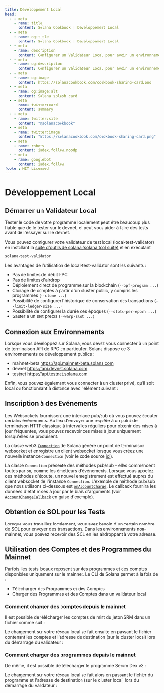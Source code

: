 ```yaml
---
title: Développement Local
head:
  - - meta
    - name: title
      content: Solana Cookbook | Développement Local
  - - meta
    - name: og:title
      content: Solana Cookbook | Développement Local
  - - meta
    - name: description
      content: Configurer un Validateur Local pour avoir un environnement de développement local et faire un Airdrop de SOL. Découvrez le Développement Local et d'autres références pour Construire sur Solana dans le Solana cookbook.
  - - meta
    - name: og:description
      content: Configurer un Validateur Local pour avoir un environnement de développement local et faire un Airdrop de SOL. Découvrez le Développement Local et d'autres références pour Construire sur Solana dans le Solana cookbook.
  - - meta
    - name: og:image
      content: https://solanacookbook.com/cookbook-sharing-card.png
  - - meta
    - name: og:image:alt
      content: Solana splash card
  - - meta
    - name: twitter:card
      content: summary
  - - meta
    - name: twitter:site
      content: "@solanacookbook"
  - - meta
    - name: twitter:image
      content: "https://solanacookbook.com/cookbook-sharing-card.png"
  - - meta
    - name: robots
      content: index,follow,noodp
  - - meta
    - name: googlebot
      content: index,follow
footer: MIT Licensed
---
```


# Développement Local

## Démarrer un Validateur Local

Tester le code de votre programme localement peut être beaucoup plus fiable que de le tester sur le devnet, et peut vous aider à faire des tests avant de l'essayer sur le devnet.

Vous pouvez configurer votre validateur de test local (local-test-validator) en installant la [suite d'outils de solana (solana tool suite)](/getting-started/installation.md#install-cli)
et en exécutant

```console
solana-test-validator
```

Les avantages de l'utilisation de local-test-validator sont les suivants :

- Pas de limites de débit RPC
- Pas de limites d'airdrop
- Déploiement direct de programme sur la blockchain (`--bpf-program ...`)
- Clonage de comptes à partir d'un cluster public, y compris les programmes (`--clone ...`)
- Possibilité de configurer l'historique de conservation des transactions (`--limit-ledger-size ...`)
- Possibilité de configurer la durée des époques (`--slots-per-epoch ...`)
- Sauter à un slot précis (`--warp-slot ...`)

## Connexion aux Environnements

Lorsque vous développez sur Solana, vous devez vous connecter à un point de terminaison API de RPC en particulier. Solana dispose de 3 environnements de développement publics :
- mainnet-beta https://api.mainnet-beta.solana.com
- devnet https://api.devnet.solana.com
- testnet https://api.testnet.solana.com

<SolanaCodeGroup>
  <SolanaCodeGroupItem title="TS" active>

  <template v-slot:default>

@[code](@/code/local-development/connecting-cluster/connecting-cluster.en.ts)

  </template>

  <template v-slot:preview>

@[code](@/code/local-development/connecting-cluster/connecting-cluster.preview.en.ts)

  </template>

  </SolanaCodeGroupItem>

  <SolanaCodeGroupItem title="Python">

  <template v-slot:default>

@[code](@/code/local-development/connecting-cluster/connecting-cluster.en.py)

  </template>

  <template v-slot:preview>

@[code](@/code/local-development/connecting-cluster/connecting-cluster.preview.en.py)

  </template>

  </SolanaCodeGroupItem>

  <SolanaCodeGroupItem title="Rust">

  <template v-slot:default>

@[code](@/code/local-development/connecting-cluster/connecting-cluster.en.rs)

  </template>

  <template v-slot:preview>

@[code](@/code/local-development/connecting-cluster/connecting-cluster.preview.en.rs)

  </template>

  </SolanaCodeGroupItem>
  <SolanaCodeGroupItem title="CLI">
  <template v-slot:default>

@[code](@/code/local-development/connecting-cluster/connecting-cluster.en.sh)

  </template>

  <template v-slot:preview>

@[code](@/code/local-development/connecting-cluster/connecting-cluster.en.sh)

  </template>
  </SolanaCodeGroupItem>

</SolanaCodeGroup>

Enfin, vous pouvez également vous connecter à un cluster privé, qu'il soit local ou fonctionnant à distance avec l'élément suivant :

<SolanaCodeGroup>
  <SolanaCodeGroupItem title="TS" active>

  <template v-slot:default>

@[code](@/code/local-development/connecting-private-cluster/connecting-private-cluster.en.ts)

  </template>

  <template v-slot:preview>

@[code](@/code/local-development/connecting-private-cluster/connecting-private-cluster.preview.en.ts)

  </template>

  </SolanaCodeGroupItem>

  <SolanaCodeGroupItem title="Python">

  <template v-slot:default>

@[code](@/code/local-development/connecting-private-cluster/connecting-private-cluster.en.py)

  </template>

  <template v-slot:preview>

@[code](@/code/local-development/connecting-private-cluster/connecting-private-cluster.preview.en.py)

  </template>

  </SolanaCodeGroupItem>

  <SolanaCodeGroupItem title="Rust">

  <template v-slot:default>

@[code](@/code/local-development/connecting-private-cluster/connecting-private-cluster.en.rs)

  </template>

  <template v-slot:preview>

@[code](@/code/local-development/connecting-private-cluster/connecting-private-cluster.preview.en.rs)

  </template>

  </SolanaCodeGroupItem>

  <SolanaCodeGroupItem title="CLI">
  <template v-slot:default>

@[code](@/code/local-development/connecting-private-cluster/connecting-private-cluster.en.sh)

  </template>

  <template v-slot:preview>

@[code](@/code/local-development/connecting-private-cluster/connecting-private-cluster.en.sh)

  </template>
  </SolanaCodeGroupItem>

</SolanaCodeGroup>

## Inscription à des Evénements

Les Websockets fournissent une interface pub/sub où vous pouvez écouter certains événements. Au lieu d'envoyer une requête à un point de terminaison HTTP classique à intervalles réguliers pour obtenir des mises à jour fréquentes, vous pouvez recevoir ces mises à jour uniquement lorsqu'elles se produisent.

La classe web3 [`Connection`](https://solana-labs.github.io/solana-web3.js/classes/Connection.html) de Solana génère un point de terminaison websocket et enregistre un client websocket lorsque vous créez une nouvelle instance `Connection` (voir le code source [ici](https://github.com/solana-labs/solana-web3.js/blob/45923ca00e4cc1ed079d8e55ecbee83e5b4dc174/src/connection.ts#L2100)).

La classe `Connection` présente des méthodes pub/sub - elles commencent toutes par `on`, comme les émetteurs d'événements. Lorsque vous appelez ces méthodes d'écoute, un nouvel enregistrement est effectué auprès du client websocket de l'instance `Connection`. L'exemple de méthode pub/sub que nous utilisons ci-dessous est [`onAccountChange`](https://solana-labs.github.io/solana-web3.js/classes/Connection.html#onAccountChange). Le callback fournira les données d'état mises à jour par le biais d'arguments (voir [`AccountChangeCallback`](https://solana-labs.github.io/solana-web3.js/modules.html#AccountChangeCallback) en guise d'exemple).

<SolanaCodeGroup>
  <SolanaCodeGroupItem title="TS" active>

  <template v-slot:default>

@[code](@/code/local-development/connecting-websocket/connecting-websocket.en.ts)

  </template>

  <template v-slot:preview>

@[code](@/code/local-development/connecting-websocket/connecting-websocket.preview.en.ts)

  </template>

  </SolanaCodeGroupItem>

  <SolanaCodeGroupItem title="Python">

  <template v-slot:default>

@[code](@/code/local-development/connecting-websocket/connecting-websocket.en.py)

  </template>

  <template v-slot:preview>

@[code](@/code/local-development/connecting-websocket/connecting-websocket.preview.en.py)

  </template>

  </SolanaCodeGroupItem>

  <SolanaCodeGroupItem title="Rust">

  <template v-slot:default>

@[code](@/code/local-development/connecting-websocket/connecting-websocket.en.rs)

  </template>

  <template v-slot:preview>

@[code](@/code/local-development/connecting-websocket/connecting-websocket.preview.en.rs)

  </template>

  </SolanaCodeGroupItem>
</SolanaCodeGroup>

## Obtention de SOL pour les Tests

Lorsque vous travaillez localement, vous avez besoin d'un certain nombre de SOL pour envoyer des transactions. Dans les environnements non-mainnet, vous pouvez recevoir des SOL en les airdroppant à votre adresse.

<SolanaCodeGroup>
  <SolanaCodeGroupItem title="TS" active>

  <template v-slot:default>

@[code](@/code/local-development/airdropping-sol/airdropping-sol.en.ts)

  </template>

  <template v-slot:preview>

@[code](@/code/local-development/airdropping-sol/airdropping-sol.preview.en.ts)

  </template>
  </SolanaCodeGroupItem>

  <SolanaCodeGroupItem title="Python">

  <template v-slot:default>

@[code](@/code/local-development/airdropping-sol/airdropping-sol.en.py)

  </template>

  <template v-slot:preview>

@[code](@/code/local-development/airdropping-sol/airdropping-sol.preview.en.py)

  </template>

  </SolanaCodeGroupItem>

  <SolanaCodeGroupItem title="Rust">
  <template v-slot:default>

@[code](@/code/local-development/airdropping-sol/airdropping-sol.en.rs)

  </template>

  <template v-slot:preview>

@[code](@/code/local-development/airdropping-sol/airdropping-sol.preview.en.rs)

  </template>
  </SolanaCodeGroupItem>

  <SolanaCodeGroupItem title="CLI">
  <template v-slot:default>

@[code](@/code/local-development/airdropping-sol/airdropping-sol.en.sh)

  </template>

  <template v-slot:preview>

@[code](@/code/local-development/airdropping-sol/airdropping-sol.preview.en.sh)

  </template>
  </SolanaCodeGroupItem>

</SolanaCodeGroup>

## Utilisation des Comptes et des Programmes du Mainnet

Parfois, les tests locaux reposent sur des programmes et des comptes disponibles uniquement sur le mainnet. Le CLI de Solana permet à la fois de :
* Télécharger des Programmes et des Comptes
* Charger des Programmes et des Comptes dans un validateur local

### Comment charger des comptes depuis le mainnet

Il est possible de télécharger les comptes de mint du jeton SRM dans un fichier comme suit :

<SolanaCodeGroup>
  <SolanaCodeGroupItem title="CLI">
  <template v-slot:default>

@[code](@/code/local-development/using-mainnet-accounts/dump-accounts.en.sh)

  </template>

  <template v-slot:preview>

@[code](@/code/local-development/using-mainnet-accounts/dump-accounts.preview.en.sh)

  </template>
  </SolanaCodeGroupItem>

</SolanaCodeGroup>

Le chargement sur votre réseau local se fait ensuite en passant le fichier contenant les comptes et l'adresse de destination (sur le cluster local) lors du démarrage du validateur :

<SolanaCodeGroup>
  <SolanaCodeGroupItem title="CLI">
  <template v-slot:preview>

@[code](@/code/local-development/using-mainnet-accounts/load-accounts.preview.en.sh)

  </template>

  <template v-slot:default>

@[code](@/code/local-development/using-mainnet-accounts/load-accounts.en.sh)

  </template>

  </SolanaCodeGroupItem>

</SolanaCodeGroup>

### Comment charger des programmes depuis le mainnet

De même, il est possible de télécharger le programme Serum Dex v3 :

<SolanaCodeGroup>
  <SolanaCodeGroupItem title="CLI">
  <template v-slot:default>

@[code](@/code/local-development/using-mainnet-accounts/dump-programs.en.sh)

  </template>

  <template v-slot:preview>

@[code](@/code/local-development/using-mainnet-accounts/dump-programs.preview.en.sh)

  </template>
  </SolanaCodeGroupItem>

</SolanaCodeGroup>

Le chargement sur votre réseau local se fait alors en passant le fichier du programme et l'adresse de destination (sur le cluster local) lors du démarrage du validateur :

<SolanaCodeGroup>
  <SolanaCodeGroupItem title="CLI">
  <template v-slot:preview>

@[code](@/code/local-development/using-mainnet-accounts/load-programs.preview.en.sh)

  </template>

  <template v-slot:default>

@[code](@/code/local-development/using-mainnet-accounts/load-programs.en.sh)

  </template>

  </SolanaCodeGroupItem>

</SolanaCodeGroup>

